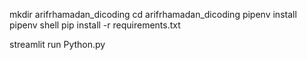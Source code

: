 mkdir arifrhamadan_dicoding
cd arifrhamadan_dicoding
pipenv install
pipenv shell
pip install -r requirements.txt

streamlit run Python.py
